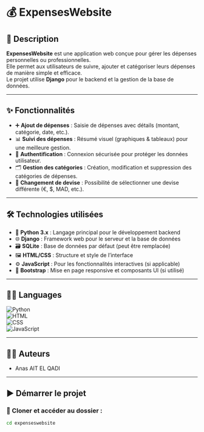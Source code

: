 # 💰 ExpensesWebsite

## 📄 Description  
**ExpensesWebsite** est une application web conçue pour gérer les dépenses personnelles ou professionnelles.  
Elle permet aux utilisateurs de suivre, ajouter et catégoriser leurs dépenses de manière simple et efficace.  
Le projet utilise **Django** pour le backend et la gestion de la base de données.

---

## ✨ Fonctionnalités  
- ➕ **Ajout de dépenses** : Saisie de dépenses avec détails (montant, catégorie, date, etc.).  
- 📊 **Suivi des dépenses** : Résumé visuel (graphiques & tableaux) pour une meilleure gestion.  
- 🔐 **Authentification** : Connexion sécurisée pour protéger les données utilisateur.  
- 🗂️ **Gestion des catégories** : Création, modification et suppression des catégories de dépenses.  
- 💱 **Changement de devise** : Possibilité de sélectionner une devise différente (€, $, MAD, etc.).

---

## 🛠️ Technologies utilisées

- 🐍 **Python 3.x** : Langage principal pour le développement backend  
- 🌐 **Django** : Framework web pour le serveur et la base de données  
- 🗃️ **SQLite** : Base de données par défaut (peut être remplacée)  
- 🖼️ **HTML/CSS** : Structure et style de l’interface  
- ⚙️ **JavaScript** : Pour les fonctionnalités interactives (si applicable)  
- 🎨 **Bootstrap** : Mise en page responsive et composants UI (si utilisé)

---

## 🧑‍💻 Languages

![Python](https://img.shields.io/badge/Languages-Python-blue)  
![HTML](https://img.shields.io/badge/Languages-HTML-orange)  
![CSS](https://img.shields.io/badge/Languages-CSS-green)  
![JavaScript](https://img.shields.io/badge/Languages-JavaScript-yellow)

---

## 👨‍💻 Auteurs

- Anas AIT EL QADI

---

## ▶️ Démarrer le projet

### 📁 Cloner et accéder au dossier :
```bash
cd expenseswebsite

